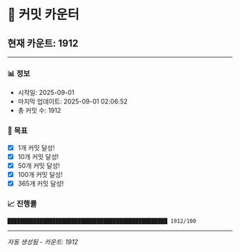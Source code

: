 # 🔢 커밋 카운터

## 현재 카운트: 1912

---

### 📊 정보
- 시작일: 2025-09-01
- 마지막 업데이트: 2025-09-01 02:06:52
- 총 커밋 수: 1912

### 🎯 목표
- [x] 1개 커밋 달성!
- [x] 10개 커밋 달성!
- [x] 50개 커밋 달성!
- [x] 100개 커밋 달성!
- [x] 365개 커밋 달성!

### 📈 진행률
```
██████████████████████████████████████████████████ 1912/100
```

---
*자동 생성됨 - 카운트: 1912*
